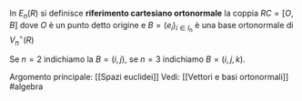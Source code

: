 In $E_{n}(R)$ si definisce **riferimento cartesiano ortonormale** la coppia $RC=[O,B]$ dove $O$ è un punto detto origine e $B=(e_{i})_{i\in I_{n}}$ è una base ortonormale di $V_{n}^{\circ}(R)$ 

Se $n=2$ indichiamo la $B=(i,j)$, se $n=3$ indichiamo $B=(i,j,k)$.

Argomento principale: [[Spazi euclidei]]
Vedi: [[Vettori e basi ortonormali]]
#algebra 